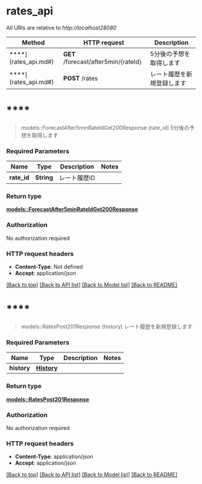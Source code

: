 # rates_api

All URIs are relative to *http://localhost28080*

Method | HTTP request | Description
------------- | ------------- | -------------
****](rates_api.md#) | **GET** /forecast/after5min/{rateId} | 5分後の予想を取得します
****](rates_api.md#) | **POST** /rates | レート履歴を新規登録します


# ****
> models::ForecastAfter5minRateIdGet200Response (rate_id)
5分後の予想を取得します

### Required Parameters

Name | Type | Description  | Notes
------------- | ------------- | ------------- | -------------
  **rate_id** | **String**| レート履歴ID | 

### Return type

[**models::ForecastAfter5minRateIdGet200Response**](_forecast_after5min__rateId__get_200_response.md)

### Authorization

No authorization required

### HTTP request headers

 - **Content-Type**: Not defined
 - **Accept**: application/json

[[Back to top]](#) [[Back to API list]](../README.md#documentation-for-api-endpoints) [[Back to Model list]](../README.md#documentation-for-models) [[Back to README]](../README.md)

# ****
> models::RatesPost201Response (history)
レート履歴を新規登録します

### Required Parameters

Name | Type | Description  | Notes
------------- | ------------- | ------------- | -------------
  **history** | [**History**](History.md)|  | 

### Return type

[**models::RatesPost201Response**](_rates_post_201_response.md)

### Authorization

No authorization required

### HTTP request headers

 - **Content-Type**: application/json
 - **Accept**: application/json

[[Back to top]](#) [[Back to API list]](../README.md#documentation-for-api-endpoints) [[Back to Model list]](../README.md#documentation-for-models) [[Back to README]](../README.md)

